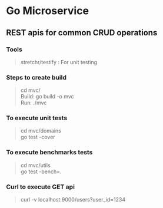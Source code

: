# Go Microservice

## REST  apis for common CRUD operations

### Tools
> stretchr/testify : For unit testing 

### Steps to create build
> cd mvc/ \
Build: go build -o mvc \
Run: ./mvc 

### To execute unit tests
>cd mvc/domains \
 go test -cover 

### To execute benchmarks tests
>cd mvc/utils \
 go test -bench=.

### Curl to execute GET api
> curl -v localhost:9000/users?user_id=1234 